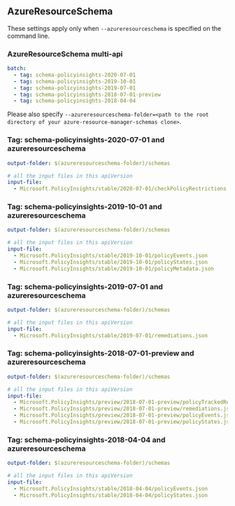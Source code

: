 ## AzureResourceSchema

These settings apply only when `--azureresourceschema` is specified on the command line.

### AzureResourceSchema multi-api

``` yaml $(azureresourceschema) && $(multiapi)
batch:
  - tag: schema-policyinsights-2020-07-01
  - tag: schema-policyinsights-2019-10-01
  - tag: schema-policyinsights-2019-07-01
  - tag: schema-policyinsights-2018-07-01-preview
  - tag: schema-policyinsights-2018-04-04

```

Please also specify `--azureresourceschema-folder=<path to the root directory of your azure-resource-manager-schemas clone>`.

### Tag: schema-policyinsights-2020-07-01 and azureresourceschema

``` yaml $(tag) == 'schema-policyinsights-2020-07-01' && $(azureresourceschema)
output-folder: $(azureresourceschema-folder)/schemas

# all the input files in this apiVersion
input-file:
  - Microsoft.PolicyInsights/stable/2020-07-01/checkPolicyRestrictions.json

```

### Tag: schema-policyinsights-2019-10-01 and azureresourceschema

``` yaml $(tag) == 'schema-policyinsights-2019-10-01' && $(azureresourceschema)
output-folder: $(azureresourceschema-folder)/schemas

# all the input files in this apiVersion
input-file:
  - Microsoft.PolicyInsights/stable/2019-10-01/policyEvents.json
  - Microsoft.PolicyInsights/stable/2019-10-01/policyStates.json
  - Microsoft.PolicyInsights/stable/2019-10-01/policyMetadata.json

```

### Tag: schema-policyinsights-2019-07-01 and azureresourceschema

``` yaml $(tag) == 'schema-policyinsights-2019-07-01' && $(azureresourceschema)
output-folder: $(azureresourceschema-folder)/schemas

# all the input files in this apiVersion
input-file:
  - Microsoft.PolicyInsights/stable/2019-07-01/remediations.json

```

### Tag: schema-policyinsights-2018-07-01-preview and azureresourceschema

``` yaml $(tag) == 'schema-policyinsights-2018-07-01-preview' && $(azureresourceschema)
output-folder: $(azureresourceschema-folder)/schemas

# all the input files in this apiVersion
input-file:
  - Microsoft.PolicyInsights/preview/2018-07-01-preview/policyTrackedResources.json
  - Microsoft.PolicyInsights/preview/2018-07-01-preview/remediations.json
  - Microsoft.PolicyInsights/preview/2018-07-01-preview/policyEvents.json
  - Microsoft.PolicyInsights/preview/2018-07-01-preview/policyStates.json

```

### Tag: schema-policyinsights-2018-04-04 and azureresourceschema

``` yaml $(tag) == 'schema-policyinsights-2018-04-04' && $(azureresourceschema)
output-folder: $(azureresourceschema-folder)/schemas

# all the input files in this apiVersion
input-file:
  - Microsoft.PolicyInsights/stable/2018-04-04/policyEvents.json
  - Microsoft.PolicyInsights/stable/2018-04-04/policyStates.json

```
